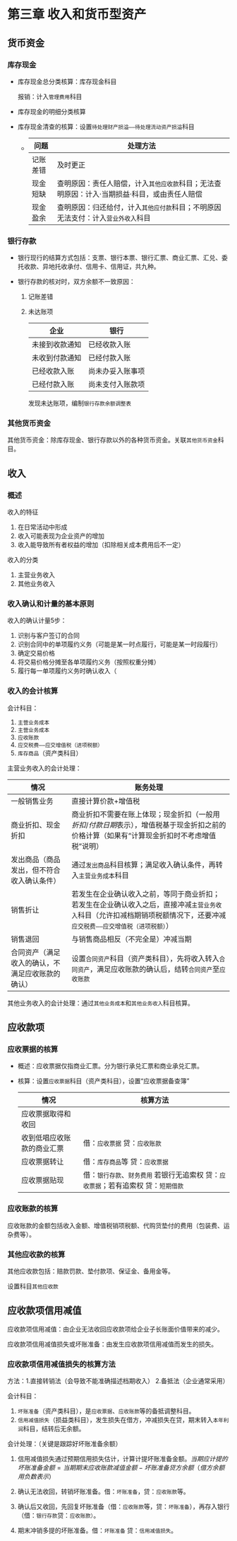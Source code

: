 # 第三章 收入和货币型资产



## 货币资金

### 库存现金

+ 库存现金总分类核算：库存现金科目

  报销：计入`管理费用`科目

+ 库存现金的明细分类核算

+ 库存现金清查的核算：设置``待处理财产损溢——待处理流动资产损溢``科目

  + | 问题     | 处理方法                                                     |
    | -------- | ------------------------------------------------------------ |
    | 记账差错 | 及时更正                                                     |
    | 现金短缺 | 查明原因：责任人赔偿，计入`其他应收款`科目；无法查明原因：计入·当期损益·科目，或由责任人赔偿 |
    | 现金盈余 | 查明原因：归还给付，计入``其他应付款``科目；不明原因无法支付：计入``营业外收入``科目 |

### 银行存款

+ 银行现行的结算方式包括：支票、银行本票、银行汇票、商业汇票、汇兑、委托收款、异地托收承付、信用卡、信用证，共九种。

+ 银行存款的核对时，双方余额不一致原因：

  1. 记账差错

  2. 未达账项

     | 企业           | 银行             |
     | -------------- | ---------------- |
     | 未接到收款通知 | 已经收款入账     |
     | 未收到付款通知 | 已经付款入账     |
     | 已经收款入账   | 尚未办妥入账事项 |
     | 已经付款入账   | 尚未支付入账款项 |

     发现未达账项，编制``银行存款余额调整表``

### 其他货币资金

其他货币资金：除库存现金、银行存款以外的各种货币资金。关联`其他货币资金`科目。



## 收入

### 概述

收入的特征

1. 在日常活动中形成
2. 收入可能表现为企业资产的增加
3. 收入能导致所有者权益的增加（扣除相关成本费用后不一定）

收入的分类

1. 主营业务收入
2. 其他业务收入

### 收入确认和计量的基本原则

收入的确认计量5步：

1. 识别与客户签订的合同
2. 识别合同中的单项履约义务（可能是某一时点履行，可能是某一时段履行）
3. 确定交易价格
4. 将交易价格分摊至各单项履约义务（按照权重分摊）
5. 履行每一单项履约义务时确认收入（

### 收入的会计核算

会计科目：

1. `主营业务成本`
2. `主营业务成本`
3. `应收账款`
4. `应交税费——应交增值税（进项税额）`
5. `库存商品`（资产类科目）

主营业务收入的会计处理：

| 情况                                             | 账务处理                                                     |
| ------------------------------------------------ | ------------------------------------------------------------ |
| 一般销售业务                                     | 直接计算价款+增值税                                          |
| 商业折扣、现金折扣                               | 商业折扣不需要在账上体现；现金折扣（一般用$折扣/付款日期$表示），增值税基于现金折扣之前的价格计算（如果有“计算现金折扣时不考虑增值税”说明） |
| 发出商品（商品发出，但不符合收入确认条件）       | 通过`发出商品`科目核算；满足收入确认条件，再转入`主营业务成本`科目 |
| 销售折让                                         | 若发生在企业确认收入之前，等同于商业折扣；若发生在企业确认收入之后，直接冲减`主营业务收入`科目（允许扣减档期销项税额情况下，还要冲减`应交税费——应交增值税（进项税额）`） |
| 销售退回                                         | 与销售商品相反（不完全是）冲减当期                           |
| 合同资产（满足收入的确认，不满足应收账款的确认） | 设置`合同资产`科目（资产类科目），先将收入转入``合同资产``，满足应收账款的确认后，结转``合同资产``至`应收账款` |

其他业务收入的会计处理：通过`其他业务成本`和`其他业务收入`科目核算。



## 应收款项

### 应收票据的核算

+ 概述：应收票据仅指商业汇票。分为银行承兑汇票和商业承兑汇票。

+ 核算：设置`应收票据`科目（资产类科目），设置“应收票据备查簿”

  | 情况                       | 核算方法                                                     |
  | -------------------------- | ------------------------------------------------------------ |
  | 应收票据取得和收回         |                                                              |
  | 收到低唱应收账款的商业汇票 | 借：`应收票据`  贷：`应收账款`                               |
  | 应收票据转让               | 借：`库存商品`等  贷：`应收票据`                             |
  | 应收票据贴现               | 借：`银行存款`、`财务费用` 若银行无追索权  贷：`应收票据`；若有追索权 贷：`短期借款` |

### 应收账款的核算

应收账款的金额包括收入金额、增值税销项税额、代购货垫付的费用（包装费、运杂费等）。

### 其他应收款的核算

其他应收款包括：赔款罚款、垫付款项、保证金、备用金等。

设置科目`其他应收款`



## 应收款项信用减值

应收款项信用减值：由企业无法收回应收款项给企业子长账面价值带来的减少。

应收款项信用减值损失或坏账准备：由发生应收款项信用减值而发生的损失。

### 应收款项信用减值损失的核算方法

方法：1.直接转销法（会导致不能准确描述档期收入） 2.备抵法（企业通常采用）

会计科目：

1. `坏账准备`（资产类科目），是`应收票据`、`应收账款`等的备抵调整科目。
2. `信用减值损失`（损益类科目），发生损失在借方，冲减损失在贷，期末转入`本年利润`科目，结转后无余额。

会计处理：（关键是跟踪好坏账准备余额）

1. 信用减值损失通过预期信用损失估计，计算计提坏账准备金额。$当期应计提的坏账准备金额=当期期末应收账款减值金额-坏账准备贷方余额（借方余额用负数表示）$

2. 确认无法收回，转销坏账准备。借：`坏账准备`，贷：`应收账款`等。
3. 确认后又收回，先回复坏账准备（借：`应收账款`等，贷：`坏账准备`），再存入银行（借：`银行存款`贷：`应收账款）`。
4. 期末冲销多提的坏账准备。借：`坏账准备` 贷：`信用减值损失`。

